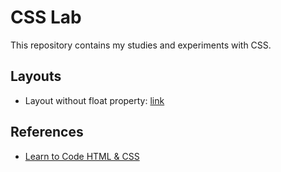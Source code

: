 # CSS Lab

This repository contains my studies and experiments with CSS.

## Layouts

- Layout without float property: [link](/layout_without_float.html)

## References

- [Learn to Code HTML & CSS](https://learn.shayhowe.com/html-css/)

